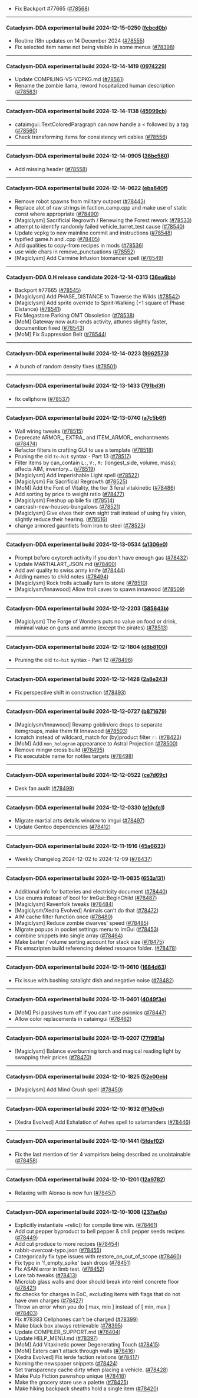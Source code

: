 * Fix Backport #77665 ([#78568](https://github.com/CleverRaven/Cataclysm-DDA/pull/78568))

---

#### Cataclysm-DDA experimental build 2024-12-15-0250 ([fcbcd0b](https://github.com/CleverRaven/Cataclysm-DDA/releases/tag/cdda-experimental-2024-12-15-0250))

* Routine i18n updates on 14 December 2024 ([#78555](https://github.com/CleverRaven/Cataclysm-DDA/pull/78555))
* Fix selected item name not being visible in some menus ([#78398](https://github.com/CleverRaven/Cataclysm-DDA/pull/78398))

---

#### Cataclysm-DDA experimental build 2024-12-14-1419 ([0974229](https://github.com/CleverRaven/Cataclysm-DDA/releases/tag/cdda-experimental-2024-12-14-1419))

* Update COMPILING-VS-VCPKG.md ([#78561](https://github.com/CleverRaven/Cataclysm-DDA/pull/78561))
* Rename the zombie llama, reword hospitalized human description ([#78563](https://github.com/CleverRaven/Cataclysm-DDA/pull/78563))

---

#### Cataclysm-DDA experimental build 2024-12-14-1138 ([45999cb](https://github.com/CleverRaven/Cataclysm-DDA/releases/tag/cdda-experimental-2024-12-14-1138))

* cataimgui::TextColoredParagraph can now handle a < followed by a tag ([#78560](https://github.com/CleverRaven/Cataclysm-DDA/pull/78560))
* Check transforming items for consistency wrt cables ([#78556](https://github.com/CleverRaven/Cataclysm-DDA/pull/78556))

---

#### Cataclysm-DDA experimental build 2024-12-14-0905 ([36bc580](https://github.com/CleverRaven/Cataclysm-DDA/releases/tag/cdda-experimental-2024-12-14-0905))

* Add missing <cwctype> header ([#78558](https://github.com/CleverRaven/Cataclysm-DDA/pull/78558))

---

#### Cataclysm-DDA experimental build 2024-12-14-0622 ([eba840f](https://github.com/CleverRaven/Cataclysm-DDA/releases/tag/cdda-experimental-2024-12-14-0622))

* Remove robot spawns from military outpost ([#78443](https://github.com/CleverRaven/Cataclysm-DDA/pull/78443))
* Replace alot of raw strings in faction_camp.cpp and make use of static const where appropriate ([#78490](https://github.com/CleverRaven/Cataclysm-DDA/pull/78490))
* [Magiclysm] Sacrificial Regrowth / Renewing the Forest rework ([#78533](https://github.com/CleverRaven/Cataclysm-DDA/pull/78533))
* attempt to identify randomly failed vehicle_turret_test cause ([#78540](https://github.com/CleverRaven/Cataclysm-DDA/pull/78540))
* Update vcpkg to new mainline commit and instructions ([#78548](https://github.com/CleverRaven/Cataclysm-DDA/pull/78548))
* typified game.h and .cpp ([#78405](https://github.com/CleverRaven/Cataclysm-DDA/pull/78405))
* Add qualities to copy-from recipes in mods ([#78536](https://github.com/CleverRaven/Cataclysm-DDA/pull/78536))
* use wide chars in remove_punctuations ([#78552](https://github.com/CleverRaven/Cataclysm-DDA/pull/78552))
* [Magiclysm] Add Carmine Infusion biomancer spell ([#78549](https://github.com/CleverRaven/Cataclysm-DDA/pull/78549))

---

#### Cataclysm-DDA 0.H release candidate 2024-12-14-0313 ([36ea6bb](https://github.com/CleverRaven/Cataclysm-DDA/releases/tag/cdda-0.H-2024-12-14-0313))

* Backport #77665 ([#78545](https://github.com/CleverRaven/Cataclysm-DDA/pull/78545))
* [Magiclysm] Add PHASE_DISTANCE to Traverse the Wilds ([#78542](https://github.com/CleverRaven/Cataclysm-DDA/pull/78542))
* [Magiclysm] Add sprite override to Spirit-Walking (+1 square of Phase Distance) ([#78541](https://github.com/CleverRaven/Cataclysm-DDA/pull/78541))
* Fix Megastore Parking OMT Obsoletion ([#78538](https://github.com/CleverRaven/Cataclysm-DDA/pull/78538))
* [MoM] Gateway now auto-ends activity, attunes slightly faster, documention fixed ([#78543](https://github.com/CleverRaven/Cataclysm-DDA/pull/78543))
* [MoM] Fix Suppression Belt ([#78544](https://github.com/CleverRaven/Cataclysm-DDA/pull/78544))

---

#### Cataclysm-DDA experimental build 2024-12-14-0223 ([9962573](https://github.com/CleverRaven/Cataclysm-DDA/releases/tag/cdda-experimental-2024-12-14-0223))

* A bunch of random density fixes ([#78501](https://github.com/CleverRaven/Cataclysm-DDA/pull/78501))

---

#### Cataclysm-DDA experimental build 2024-12-13-1433 ([791bd3f](https://github.com/CleverRaven/Cataclysm-DDA/releases/tag/cdda-experimental-2024-12-13-1433))

* fix cellphone ([#78537](https://github.com/CleverRaven/Cataclysm-DDA/pull/78537))

---

#### Cataclysm-DDA experimental build 2024-12-13-0740 ([a7c5b6f](https://github.com/CleverRaven/Cataclysm-DDA/releases/tag/cdda-experimental-2024-12-13-0740))

* Wall wiring tweaks ([#78515](https://github.com/CleverRaven/Cataclysm-DDA/pull/78515))
* Deprecate ARMOR_, EXTRA_ and ITEM_ARMOR_ enchantments ([#78474](https://github.com/CleverRaven/Cataclysm-DDA/pull/78474))
* Refactor filters in crafting GUI to use a template ([#78518](https://github.com/CleverRaven/Cataclysm-DDA/pull/78518))
* Pruning the old ``to-hit`` syntax - Part 13 ([#78517](https://github.com/CleverRaven/Cataclysm-DDA/pull/78517))
* Filter items by can_contain `L:`, `V:`, `M:` (longest_side, volume, mass); affects AIM, inventory… ([#78519](https://github.com/CleverRaven/Cataclysm-DDA/pull/78519))
* [Magiclysm] Add Imperishable Light spell ([#78522](https://github.com/CleverRaven/Cataclysm-DDA/pull/78522))
* [Magiclysm] Fix Sacrificial Regrowth ([#78525](https://github.com/CleverRaven/Cataclysm-DDA/pull/78525))
* [MoM] Add the Font of Vitality, the tier 3 feral vitakinetic ([#78486](https://github.com/CleverRaven/Cataclysm-DDA/pull/78486))
* Add sorting by price to weight ratio ([#78477](https://github.com/CleverRaven/Cataclysm-DDA/pull/78477))
* [Magiclysm] Freshup up bile fix ([#78514](https://github.com/CleverRaven/Cataclysm-DDA/pull/78514))
* carcrash-new-houses-bungalows ([#78521](https://github.com/CleverRaven/Cataclysm-DDA/pull/78521))
* [Magiclysm] Give elves their own sight trait instead of using fey vision, slightly reduce their hearing. ([#78516](https://github.com/CleverRaven/Cataclysm-DDA/pull/78516))
* change armored gauntlets from iron to steel ([#78523](https://github.com/CleverRaven/Cataclysm-DDA/pull/78523))

---

#### Cataclysm-DDA experimental build 2024-12-13-0534 ([a1306e0](https://github.com/CleverRaven/Cataclysm-DDA/releases/tag/cdda-experimental-2024-12-13-0534))

* Prompt before oxytorch activity if you don't have enough gas ([#78432](https://github.com/CleverRaven/Cataclysm-DDA/pull/78432))
* Update MARTIALART_JSON.md ([#78400](https://github.com/CleverRaven/Cataclysm-DDA/pull/78400))
* Add awl quality to swiss army knife ([#78444](https://github.com/CleverRaven/Cataclysm-DDA/pull/78444))
* Adding names to child notes ([#78494](https://github.com/CleverRaven/Cataclysm-DDA/pull/78494))
* [Magiclysm] Rock trolls actually turn to stone ([#78510](https://github.com/CleverRaven/Cataclysm-DDA/pull/78510))
* [Magiclysm/Innawood] Allow troll caves to spawn innawood ([#78509](https://github.com/CleverRaven/Cataclysm-DDA/pull/78509))

---

#### Cataclysm-DDA experimental build 2024-12-12-2203 ([585643b](https://github.com/CleverRaven/Cataclysm-DDA/releases/tag/cdda-experimental-2024-12-12-2203))

* [Magiclysm] The Forge of Wonders puts no value on food or drink, minimal value on guns and ammo (except the pirates) ([#78513](https://github.com/CleverRaven/Cataclysm-DDA/pull/78513))

---

#### Cataclysm-DDA experimental build 2024-12-12-1804 ([d8b8100](https://github.com/CleverRaven/Cataclysm-DDA/releases/tag/cdda-experimental-2024-12-12-1804))

* Pruning the old ``to-hit`` syntax - Part 12 ([#78496](https://github.com/CleverRaven/Cataclysm-DDA/pull/78496))

---

#### Cataclysm-DDA experimental build 2024-12-12-1428 ([2a8e243](https://github.com/CleverRaven/Cataclysm-DDA/releases/tag/cdda-experimental-2024-12-12-1428))

* Fix perspective shift in construction ([#78493](https://github.com/CleverRaven/Cataclysm-DDA/pull/78493))

---

#### Cataclysm-DDA experimental build 2024-12-12-0727 ([b871679](https://github.com/CleverRaven/Cataclysm-DDA/releases/tag/cdda-experimental-2024-12-12-0727))

* [Magiclysm/Innawood] Revamp goblin/orc drops to separate itemgroups, make them fit Innawood ([#78503](https://github.com/CleverRaven/Cataclysm-DDA/pull/78503))
* lcmatch instead of wildcard_match for (by)product filter `r:` ([#78423](https://github.com/CleverRaven/Cataclysm-DDA/pull/78423))
* [MoM] Add `mon_hologram` appearance to Astral Projection ([#78500](https://github.com/CleverRaven/Cataclysm-DDA/pull/78500))
* Remove mingw cross build ([#78495](https://github.com/CleverRaven/Cataclysm-DDA/pull/78495))
* Fix executable name for notiles targets ([#78498](https://github.com/CleverRaven/Cataclysm-DDA/pull/78498))

---

#### Cataclysm-DDA experimental build 2024-12-12-0522 ([ce7d69c](https://github.com/CleverRaven/Cataclysm-DDA/releases/tag/cdda-experimental-2024-12-12-0522))

* Desk fan audit ([#78499](https://github.com/CleverRaven/Cataclysm-DDA/pull/78499))

---

#### Cataclysm-DDA experimental build 2024-12-12-0330 ([e10cfc1](https://github.com/CleverRaven/Cataclysm-DDA/releases/tag/cdda-experimental-2024-12-12-0330))

* Migrate martial arts details window to imgui ([#78497](https://github.com/CleverRaven/Cataclysm-DDA/pull/78497))
* Update Gentoo dependencies ([#78412](https://github.com/CleverRaven/Cataclysm-DDA/pull/78412))

---

#### Cataclysm-DDA experimental build 2024-12-11-1916 ([45a6633](https://github.com/CleverRaven/Cataclysm-DDA/releases/tag/cdda-experimental-2024-12-11-1916))

* Weekly Changelog 2024-12-02 to 2024-12-09 ([#78437](https://github.com/CleverRaven/Cataclysm-DDA/pull/78437))

---

#### Cataclysm-DDA experimental build 2024-12-11-0835 ([653a131](https://github.com/CleverRaven/Cataclysm-DDA/releases/tag/cdda-experimental-2024-12-11-0835))

* Additional info for batteries and electricity document ([#78440](https://github.com/CleverRaven/Cataclysm-DDA/pull/78440))
* Use enums instead of bool for ImGui::BeginChild ([#78487](https://github.com/CleverRaven/Cataclysm-DDA/pull/78487))
* [Magiclysm] Ravenfolk tweaks ([#78484](https://github.com/CleverRaven/Cataclysm-DDA/pull/78484))
* [Magiclysm/Xedra Evolved] Animals can't do that ([#78472](https://github.com/CleverRaven/Cataclysm-DDA/pull/78472))
* AIM cache filter function once ([#78480](https://github.com/CleverRaven/Cataclysm-DDA/pull/78480))
* [Magiclysm] Reduce zombie dwarves' speed ([#78485](https://github.com/CleverRaven/Cataclysm-DDA/pull/78485))
* Migrate popups in pocket settings menu to ImGui ([#78453](https://github.com/CleverRaven/Cataclysm-DDA/pull/78453))
* combine snippets into single array ([#78464](https://github.com/CleverRaven/Cataclysm-DDA/pull/78464))
* Make barter / volume sorting account for stack size ([#78475](https://github.com/CleverRaven/Cataclysm-DDA/pull/78475))
* Fix emscripten build referencing deleted resource folder. ([#78478](https://github.com/CleverRaven/Cataclysm-DDA/pull/78478))

---

#### Cataclysm-DDA experimental build 2024-12-11-0610 ([1684d63](https://github.com/CleverRaven/Cataclysm-DDA/releases/tag/cdda-experimental-2024-12-11-0610))

* Fix issue with bashing satalight dish and negative noise ([#78482](https://github.com/CleverRaven/Cataclysm-DDA/pull/78482))

---

#### Cataclysm-DDA experimental build 2024-12-11-0401 ([4049f3e](https://github.com/CleverRaven/Cataclysm-DDA/releases/tag/cdda-experimental-2024-12-11-0401))

* [MoM] Psi passives turn off if you can't use psionics ([#78447](https://github.com/CleverRaven/Cataclysm-DDA/pull/78447))
* Allow color replacements in cataimgui ([#78462](https://github.com/CleverRaven/Cataclysm-DDA/pull/78462))

---

#### Cataclysm-DDA experimental build 2024-12-11-0207 ([77f981a](https://github.com/CleverRaven/Cataclysm-DDA/releases/tag/cdda-experimental-2024-12-11-0207))

* [Magiclysm] Balance everburning torch and magical reading light by swapping their prices ([#78470](https://github.com/CleverRaven/Cataclysm-DDA/pull/78470))

---

#### Cataclysm-DDA experimental build 2024-12-10-1825 ([52e00eb](https://github.com/CleverRaven/Cataclysm-DDA/releases/tag/cdda-experimental-2024-12-10-1825))

* [Magiclysm] Add Mind Crush spell ([#78450](https://github.com/CleverRaven/Cataclysm-DDA/pull/78450))

---

#### Cataclysm-DDA experimental build 2024-12-10-1632 ([ff1d0cd](https://github.com/CleverRaven/Cataclysm-DDA/releases/tag/cdda-experimental-2024-12-10-1632))

* [Xedra Evolved] Add Exhalation of Ashes spell to salamanders ([#78446](https://github.com/CleverRaven/Cataclysm-DDA/pull/78446))

---

#### Cataclysm-DDA experimental build 2024-12-10-1441 ([5fdef02](https://github.com/CleverRaven/Cataclysm-DDA/releases/tag/cdda-experimental-2024-12-10-1441))

* Fix the last mention of tier 4 vampirism being described as unobtainable ([#78458](https://github.com/CleverRaven/Cataclysm-DDA/pull/78458))

---

#### Cataclysm-DDA experimental build 2024-12-10-1201 ([12a9782](https://github.com/CleverRaven/Cataclysm-DDA/releases/tag/cdda-experimental-2024-12-10-1201))

* Relaxing with Alonso is now fun ([#78457](https://github.com/CleverRaven/Cataclysm-DDA/pull/78457))

---

#### Cataclysm-DDA experimental build 2024-12-10-1008 ([237ae0e](https://github.com/CleverRaven/Cataclysm-DDA/releases/tag/cdda-experimental-2024-12-10-1008))

* Explicitly instantiate ~relic() for compile time win. ([#78461](https://github.com/CleverRaven/Cataclysm-DDA/pull/78461))
* Add cut pepper byproduct to bell pepper & chili pepper seeds recipes ([#78449](https://github.com/CleverRaven/Cataclysm-DDA/pull/78449))
* Add cut produce to more recipes ([#78454](https://github.com/CleverRaven/Cataclysm-DDA/pull/78454))
* rabbit-overcoat-typo.json ([#78455](https://github.com/CleverRaven/Cataclysm-DDA/pull/78455))
* Categorically fix type issues with restore_on_out_of_scope ([#78460](https://github.com/CleverRaven/Cataclysm-DDA/pull/78460))
* Fix typo in 'f_empty_spike' bash drops ([#78451](https://github.com/CleverRaven/Cataclysm-DDA/pull/78451))
* Fix ASAN error in limb test. ([#78452](https://github.com/CleverRaven/Cataclysm-DDA/pull/78452))
* Lore tab tweaks ([#78413](https://github.com/CleverRaven/Cataclysm-DDA/pull/78413))
* Microlab glass walls and door should break into reinf concrete floor ([#78421](https://github.com/CleverRaven/Cataclysm-DDA/pull/78421))
* fix checks for charges in EoC, excluding items with flags that do not have own charges ([#78427](https://github.com/CleverRaven/Cataclysm-DDA/pull/78427))
* Throw an error when you do [ max, min ] instead of [ min, max ] ([#78403](https://github.com/CleverRaven/Cataclysm-DDA/pull/78403))
* Fix #78383 Cellphones can't be charged ([#78399](https://github.com/CleverRaven/Cataclysm-DDA/pull/78399))
* Make black box always retrievable ([#78395](https://github.com/CleverRaven/Cataclysm-DDA/pull/78395))
* Update COMPILER_SUPPORT.md ([#78404](https://github.com/CleverRaven/Cataclysm-DDA/pull/78404))
* Update HELP_MENU.md ([#78397](https://github.com/CleverRaven/Cataclysm-DDA/pull/78397))
* [MoM] Add Vitakinetic power Degenerating Touch ([#78415](https://github.com/CleverRaven/Cataclysm-DDA/pull/78415))
* [MoM] Eaters can't attack through walls ([#78416](https://github.com/CleverRaven/Cataclysm-DDA/pull/78416))
* [Xedra Evolved] Fix ierde faction relations ([#78417](https://github.com/CleverRaven/Cataclysm-DDA/pull/78417))
* Naming the newspaper snippets ([#78424](https://github.com/CleverRaven/Cataclysm-DDA/pull/78424))
* Set transparency cache dirty when placing a vehicle. ([#78428](https://github.com/CleverRaven/Cataclysm-DDA/pull/78428))
* Make Pulp Fiction pawnshop unique ([#78418](https://github.com/CleverRaven/Cataclysm-DDA/pull/78418))
* Make the grocery store use a palette ([#78425](https://github.com/CleverRaven/Cataclysm-DDA/pull/78425))
* Make hiking backpack sheaths hold a single item ([#78420](https://github.com/CleverRaven/Cataclysm-DDA/pull/78420))
